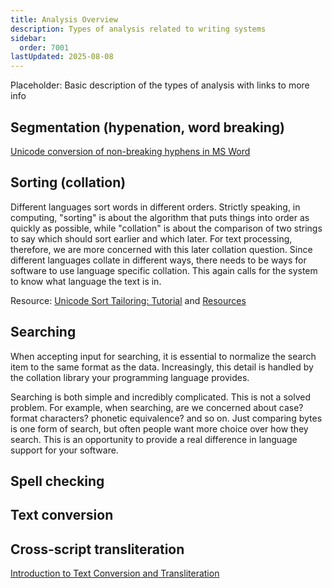 ```yaml
---
title: Analysis Overview
description: Types of analysis related to writing systems
sidebar:
  order: 7001
lastUpdated: 2025-08-08
---
```


Placeholder: Basic description of the types of analysis with links to more info

## Segmentation (hypenation, word breaking)

[Unicode conversion of non-breaking hyphens in MS Word](https://scriptsource.org/entry/xvbp4378bg)


## Sorting (collation)

Different languages sort words in different orders. Strictly speaking, in computing, "sorting" is about the algorithm that puts things into order as quickly as possible, while "collation" is about the comparison of two strings to say which should sort earlier and which later. For text processing, therefore, we are more concerned with this later collation question. Since different languages collate in different ways, there needs to be ways for software to use language specific collation. This again calls for the system to know what language the text is in.

Resource: [Unicode Sort Tailoring: Tutorial](https://scriptsource.org/entry/pnrnlhkrq9) and [Resources](https://scriptsource.org/entry/lcepuup9ga)

## Searching

When accepting input for searching, it is essential to normalize the search item to the same format as the data. Increasingly, this detail is handled by the collation library your programming language provides.

Searching is both simple and incredibly complicated. This is not a solved problem. For example, when searching, are we concerned about case? format characters? phonetic equivalence? and so on. Just comparing bytes is one form of search, but often people want more choice over how they search. This is an opportunity to provide a real difference in language support for your software.

## Spell checking

## Text conversion

## Cross-script transliteration

[Introduction to Text Conversion and Transliteration](https://scriptsource.org/entry/xlzd6n5aqt)
